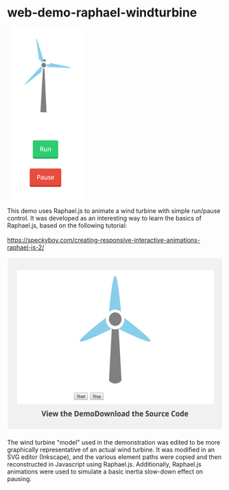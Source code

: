 # web-demo-raphael-windturbine

<img src='screenshots/screenshot_demo.png' height='400px'>

This demo uses Raphael.js to animate a wind turbine with simple run/pause control. It was developed as an interesting way to learn the basics of Raphael.js, based on the following tutorial:<br><br>
<a href="https://speckyboy.com/creating-responsive-interactive-animations-raphael-js-2/">https://speckyboy.com/creating-responsive-interactive-animations-raphael-js-2/</a><br><br>
<img src='screenshots/screenshot_inspiration.png' height='400px'><br><br>
The wind turbine "model" used in the demonstration was edited to be more graphically representative of an actual wind turbine. It was modified in an SVG editor (Inkscape), and the various element paths were copied and then reconstructed in Javascript using Raphael.js. Additionally, Raphael.js animations were used to simulate a basic inertia slow-down effect on pausing.

